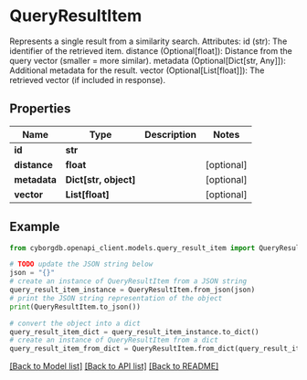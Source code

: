 # QueryResultItem

Represents a single result from a similarity search.  Attributes:     id (str): The identifier of the retrieved item.     distance (Optional[float]): Distance from the query vector (smaller = more similar).     metadata (Optional[Dict[str, Any]]): Additional metadata for the result.     vector (Optional[List[float]]): The retrieved vector (if included in response).

## Properties

Name | Type | Description | Notes
------------ | ------------- | ------------- | -------------
**id** | **str** |  | 
**distance** | **float** |  | [optional] 
**metadata** | **Dict[str, object]** |  | [optional] 
**vector** | **List[float]** |  | [optional] 

## Example

```python
from cyborgdb.openapi_client.models.query_result_item import QueryResultItem

# TODO update the JSON string below
json = "{}"
# create an instance of QueryResultItem from a JSON string
query_result_item_instance = QueryResultItem.from_json(json)
# print the JSON string representation of the object
print(QueryResultItem.to_json())

# convert the object into a dict
query_result_item_dict = query_result_item_instance.to_dict()
# create an instance of QueryResultItem from a dict
query_result_item_from_dict = QueryResultItem.from_dict(query_result_item_dict)
```
[[Back to Model list]](../README.md#documentation-for-models) [[Back to API list]](../README.md#documentation-for-api-endpoints) [[Back to README]](../README.md)


